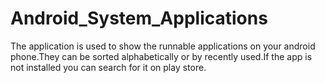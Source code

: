 # Android_System_Applications
The application is used to show the runnable applications on your android phone.They can be sorted alphabetically or by recently used.If the app is not installed you can search for it on play store.
